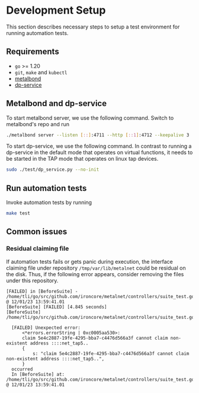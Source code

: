 # Development Setup
This section describes necessary steps to setup a test environment for running automation tests.


## Requirements
* `go` >= 1.20
* `git`, `make` and `kubectl`
* [metalbond](https://github.com/ironcore-dev/metalbond)
* [dp-service](https://github.com/ironcore-dev/net-dpservice)

## Metalbond and dp-service
To start metalbond server, we use the following command. Switch to metalbond's repo and run
```sh
./metalbond server --listen [::]:4711 --http [::1]:4712 --keepalive 3
```

To start dp-service, we use the following command. In contrast to running a dp-service in the default mode that operates on virtual functions, it needs to be started in the TAP mode that operates on linux tap devices.
```sh
sudo ./test/dp_service.py --no-init
```

## Run automation tests
Invoke automation tests by running
```sh
make test
```

## Common issues
### Residual claiming file
If automation tests fails or gets panic during execution, the interface claiming file under repository `/tmp/var/lib/metalnet` could be residual on the disk. Thus, if the following error appears, consider removing the files under this repository.

```
[FAILED] in [BeforeSuite] - /home/tli/go/src/github.com/ironcore/metalnet/controllers/suite_test.go:111 @ 12/01/23 13:59:41.01
[BeforeSuite] [FAILED] [4.845 seconds]
[BeforeSuite] 
/home/tli/go/src/github.com/ironcore/metalnet/controllers/suite_test.go:79

  [FAILED] Unexpected error:
      <*errors.errorString | 0xc0005aa530>: 
      claim 5e4c2887-19fe-4295-bba7-c4476d566a3f cannot claim non-existent address ::::net_tap5..
      {
          s: "claim 5e4c2887-19fe-4295-bba7-c4476d566a3f cannot claim non-existent address ::::net_tap5..",
      }
  occurred
  In [BeforeSuite] at: /home/tli/go/src/github.com/ironcore/metalnet/controllers/suite_test.go:111 @ 12/01/23 13:59:41.01
```



